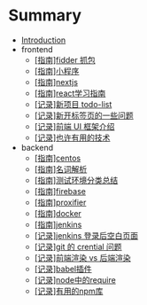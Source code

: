 # Summary

- [Introduction](README.md)
- frontend
  - [\[指南\]fidder 抓包](./doc/frontend/manual/fiddler-capture.md)
  - [\[指南\]小程序](./doc/frontend/manual/miniProgram.md)
  - [\[指南\]nextjs](./doc/frontend/manual/nextjs.md)
  - [\[指南\]react学习指南](./doc/frontend/manual/reactStudyFlow.md)
  - [\[记录\]新项目 todo-list](./doc/frontend/record/newProjectTodo.md)
  - [\[记录\]新开标签页的一些问题](./doc/frontend/record/browserNewTab.md)
  - [\[记录\]前端 UI 框架介绍](./doc/frontend/record/UIFrameWork.md)
  - [\[记录\]也许有用的技术](./doc/frontend/record/mayUsefullTech.md)
- backend
  - [\[指南\]centos](./doc/backend/manual/centos.md)
  - [\[指南\]名词解析](./doc/backend/manual/nameMean.md)
  - [\[指南\]测试环境分类总结](./doc/backend/manual/testEnv.md)
  - [\[指南\]firebase](./doc/backend/manual/firebase.md)
  - [\[指南\]proxifier](./doc/backend/manual/proxifier.md)
  - [\[指南\]docker](./doc/backend/manual/docker.md)
  - [\[指南\]jenkins](./doc/backend/manual/jenkins.md)
  - [\[记录\]jenkins 登录后空白页面](./doc/backend/record/jenkinsEmptyPage.md)
  - [\[记录\]git 的 crential 问题](./doc/backend/record/gitCredentialManager.md)
  - [\[记录\]前端渲染 vs 后端渲染](./doc/backend/record/front-back-render.md)
  - [\[记录\]babel插件](./doc/backend/record/babelplugins.md)
  - [\[记录\]node中的require](./doc/backend/record/requirejsInNode.md)
  - [\[记录\]有用的npm库](./doc/backend/record/usefullNpmPkg.md)
